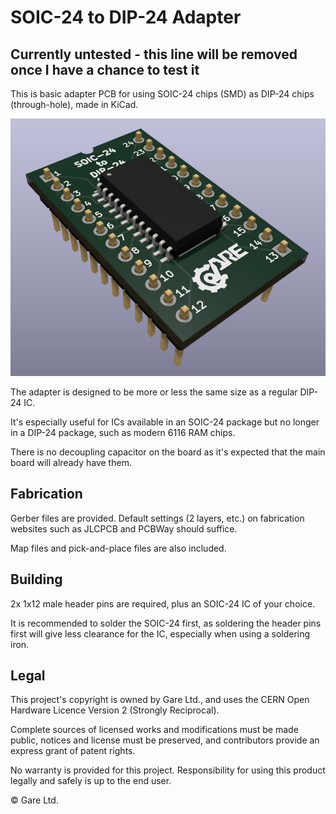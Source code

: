 # SOIC-24 to DIP-24 Adapter
## Currently untested - this line will be removed once I have a chance to test it
This is basic adapter PCB for using SOIC-24 chips (SMD) as DIP-24 chips (through-hole), made in KiCad.

![CAD preview](images/kicad_model.png)

The adapter is designed to be more or less the same size as a regular DIP-24 IC.

It's especially useful for ICs available in an SOIC-24 package but no longer in a DIP-24 package, such as modern 6116 RAM chips.

There is no decoupling capacitor on the board as it's expected that the main board will already have them.

## Fabrication
Gerber files are provided. Default settings (2 layers, etc.) on fabrication websites such as JLCPCB and PCBWay should suffice.

Map files and pick-and-place files are also included.

## Building
2x 1x12 male header pins are required, plus an SOIC-24 IC of your choice.

It is recommended to solder the SOIC-24 first, as soldering the header pins first will give less clearance for the IC, especially when using a soldering iron.

## Legal
This project's copyright is owned by Gare Ltd., and uses the CERN Open Hardware Licence Version 2 (Strongly Reciprocal).

Complete sources of licensed works and modifications must be made public, notices and license must be preserved, and contributors provide an express grant of patent rights.

No warranty is provided for this project. Responsibility for using this product legally and safely is up to the end user.

&copy; Gare Ltd.
